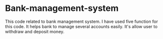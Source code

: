 # Bank-management-system
This code related to bank management system.
I have used five function for this code.
It helps bank to manage several accounts easily.
It's allow user to withdraw and deposit money.
